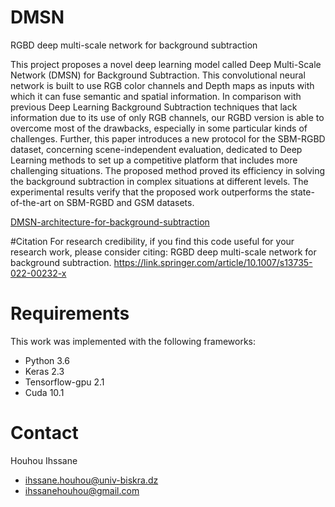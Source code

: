 # DMSN
RGBD deep multi-scale network for background subtraction

This project proposes a novel deep learning model called Deep Multi-Scale Network (DMSN) for Background Subtraction. This convolutional neural network is built to use RGB color channels and Depth maps as inputs with which it can fuse semantic and spatial information. In comparison with previous Deep Learning Background Subtraction techniques that lack information due to its use of only RGB channels, our RGBD version is able to overcome most of the drawbacks, especially in some particular kinds of challenges. Further, this paper introduces a new protocol for the SBM-RGBD dataset, concerning scene-independent evaluation, dedicated to Deep Learning methods to set up a competitive platform that includes more challenging situations. The proposed method proved its efficiency in solving the background subtraction in complex situations at different levels. The experimental results verify that the proposed work outperforms the state-of-the-art on SBM-RGBD and GSM datasets.

[DMSN-architecture-for-background-subtraction](https://user-images.githubusercontent.com/20444950/213936923-310a1560-9d4a-4a6a-8a04-54b1c12d36c4.jpg)

#Citation
For research credibility, if you find this code useful for your research work, please consider citing: RGBD deep multi-scale network for background subtraction.
https://link.springer.com/article/10.1007/s13735-022-00232-x

# Requirements
This work was implemented with the following frameworks:

- Python 3.6
- Keras 2.3
- Tensorflow-gpu 2.1
- Cuda 10.1

# Contact

Houhou Ihssane

- ihssane.houhou@univ-biskra.dz
- ihssanehouhou@gmail.com
